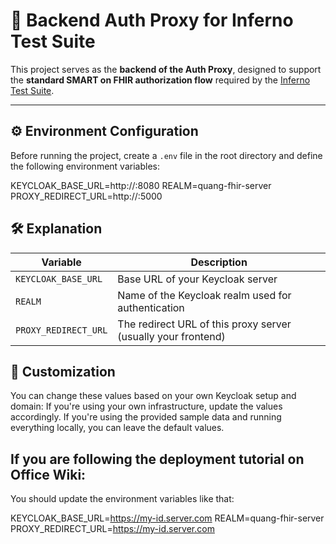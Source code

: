# 🔐 Backend Auth Proxy for Inferno Test Suite

This project serves as the **backend of the Auth Proxy**, designed to support the **standard SMART on FHIR authorization flow** required by the [Inferno Test Suite](https://inferno.healthit.gov/).

---

## ⚙️ Environment Configuration

Before running the project, create a `.env` file in the root directory and define the following environment variables:

KEYCLOAK_BASE_URL=http://<your-ip-address>:8080
REALM=quang-fhir-server
PROXY_REDIRECT_URL=http://<your-ip-address>:5000

## 🛠️ Explanation

| Variable             | Description                                                   |
| -------------------- | ------------------------------------------------------------- |
| `KEYCLOAK_BASE_URL`  | Base URL of your Keycloak server                              |
| `REALM`              | Name of the Keycloak realm used for authentication            |
| `PROXY_REDIRECT_URL` | The redirect URL of this proxy server (usually your frontend) |


## 🔁 Customization
You can change these values based on your own Keycloak setup and domain:
    If you're using your own infrastructure, update the values accordingly.
    If you're using the provided sample data and running everything locally, you can leave the default values.

## If you are following the deployment tutorial on Office Wiki:
You should update the environment variables like that:

KEYCLOAK_BASE_URL=https://my-id.server.com
REALM=quang-fhir-server
PROXY_REDIRECT_URL=https://my-id.server.com